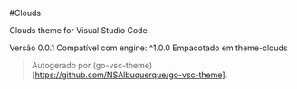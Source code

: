 #Clouds

Clouds theme for Visual Studio Code

Versão 0.0.1
Compatível com engine: ^1.0.0
Empacotado em theme-clouds

> Autogerado por (go-vsc-theme)[https://github.com/NSAlbuquerque/go-vsc-theme].